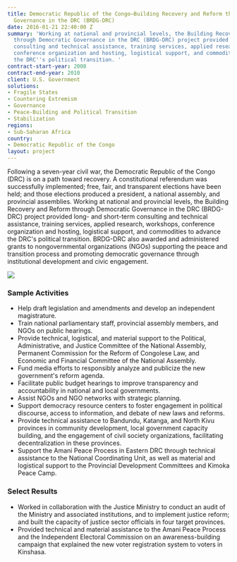 ```yaml
---
title: Democratic Republic of the Congo—Building Recovery and Reform through Democratic
  Governance in the DRC (BRDG-DRC)
date: 2016-01-21 22:40:00 Z
summary: 'Working at national and provincial levels, the Building Recovery and Reform
  through Democratic Governance in the DRC (BRDG-DRC) project provided long- and short-term
  consulting and technical assistance, training services, applied research, workshops,
  conference organization and hosting, logistical support, and commodities to advance
  the DRC''s political transition. '
contract-start-year: 2008
contract-end-year: 2010
client: U.S. Government
solutions:
- Fragile States
- Countering Extremism
- Governance
- Peace-Building and Political Transition
- Stabilization
regions:
- Sub-Saharan Africa
country:
- Democratic Republic of the Congo
layout: project
---
```


Following a seven-year civil war, the Democratic Republic of the Congo (DRC) is on a path toward recovery. A constitutional referendum was successfully implemented; free, fair, and transparent elections have been held; and those elections produced a president, a national assembly, and provincial assemblies. Working at national and provincial levels, the Building Recovery and Reform through Democratic Governance in the DRC (BRDG-DRC) project provided long- and short-term consulting and technical assistance, training services, applied research, workshops, conference organization and hosting, logistical support, and commodities to advance the DRC's political transition. BRDG-DRC also awarded and administered grants to nongovernmental organizations (NGOs) supporting the peace and transition process and promoting democratic governance through institutional development and civic engagement.

![][1]

### Sample Activities

* Help draft legislation and amendments and develop an independent magistrature.
* Train national parliamentary staff, provincial assembly members, and NGOs on public hearings.
* Provide technical, logistical, and material support to the Political, Administrative, and Justice Committee of the National Assembly, Permanent Commission for the Reform of Congolese Law, and Economic and Financial Committee of the National Assembly.
* Fund media efforts to responsibly analyze and publicize the new government's reform agenda.
* Facilitate public budget hearings to improve transparency and accountability in national and local governments.
* Assist NGOs and NGO networks with strategic planning.
* Support democracy resource centers to foster engagement in political discourse, access to information, and debate of new laws and reforms.
* Provide technical assistance to Bandundu, Katanga, and North Kivu provinces in community development, local government capacity building, and the engagement of civil society organizations, facilitating decentralization in these provinces.
* Support the Amani Peace Process in Eastern DRC through technical assistance to the National Coordinating Unit, as well as material and logistical support to the Provincial Development Committees and Kimoka Peace Camp.

### Select Results

* Worked in collaboration with the Justice Ministry to conduct an audit of the Ministry and associated institutions, and to implement justice reform; and built the capacity of justice sector officials in four target provinces.
* Provided technical and material assistance to the Amani Peace Process and the Independent Electoral Commission on an awareness-building campaign that explained the new voter registration system to voters in Kinshasa.

[1]: https://assetify-dai.com/projects/BRGDRC.jpg
